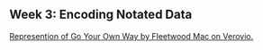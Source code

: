 ## Week 3: Encoding Notated Data 
[Represention of Go Your Own Way by Fleetwood Mac on Verovio.](https://naomim298.github.io/MCA-2019/labs/week5/verovio.md)

